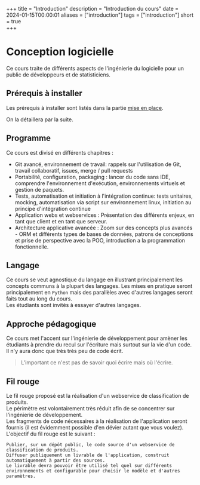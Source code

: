 +++
title = "Introduction"
description = "Introduction du cours"
date = 2024-01-15T00:00:01
aliases = ["introduction"]
tags = ["introduction"]
short = true    
+++

# Conception logicielle

Ce cours traite de différents aspects de l'ingénierie du logicielle pour un public de développeurs et de statisticiens.

## Prérequis à installer

Les prérequis à installer sont listés dans la partie [mise en place](/about/mise-en-place/).

On la détaillera par la suite.

## Programme

Ce cours est divisé en différents chapitres :

- Git avancé, environnement de travail: rappels sur l'utilisation de Git, travail collaboratif, issues, merge / pull requests
- Portabilité, configuration, packaging : lancer du code sans IDE, comprendre l'environnement d'exécution, environnements virtuels et gestion de paquets.
- Tests, automatisation et initiation à l'intégration continue: tests unitaires, mocking, automatisation via script sur environnement linux, initiation au principe d'intégration continue
- Application webs et webservices : Présentation des différents enjeux, en tant que client et en tant que serveur.
- Architecture applicative avancée : Zoom sur des concepts plus avancés - ORM et différents types de bases de données, patrons de conceptions et prise de perspective avec la POO, introduction a la programmation fonctionnelle.

## Langage

Ce cours se veut agnostique du langage en illustrant principalement les concepts communs à la plupart des langages. Les mises en pratique seront principalement en `Python` mais des parallèles avec d'autres langages seront faits tout au long du cours.  
Les étudiants sont invités à essayer d'autres langages.

## Approche pédagogique

Ce cours met l'accent sur l'ingénierie de développement pour amèner les étudiants à prendre du recul sur l'écriture mais surtout sur la vie d'un code. Il n'y aura donc que très très peu de code écrit.

> L'important ce n'est pas de savoir quoi écrire mais où l'écrire.

## Fil rouge

Le fil rouge proposé est la réalisation d'un webservice de classification de produits.  
Le périmètre est volontairement très réduit afin de se concentrer sur l'ingénierie de développement.  
Les fragments de code nécessaires à la réalisation de l'application seront fournis (il est évidemment possible d'en dévier autant que vous voulez).  
L'objectif du fil rouge est le suivant :

```
Publier, sur un dépôt public, le code source d'un webservice de classification de produits.
Diffuser publiquement un livrable de l'application, construit automatiquement à partir des sources.
Le livrable devra pouvoir être utilisé tel quel sur différents environnements et configurable pour choisir le modèle et d'autres paramètres.
```
